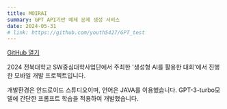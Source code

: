 ```yaml
---
title: MOIRAI
summary: GPT API기반 예제 문제 생성 서비스
date: 2024-05-31
# link: https://github.com/youth5427/GPT_test
---
```


[GitHub 열기](https://github.com/youth5427/GPT_test)

2024 전북대학교 SW중심대학사업단에서 주최한 '생성형 AI를 활용한 대회'에서 진행한 모바일 개발 프로젝트입니다.

개발환경은 안드로이드 스튜디오이며, 언어은 JAVA를 이용했습니다.
GPT-3-turbo모델에 간단한 프롬프트 학습을 적용하여 개발했습니다.
